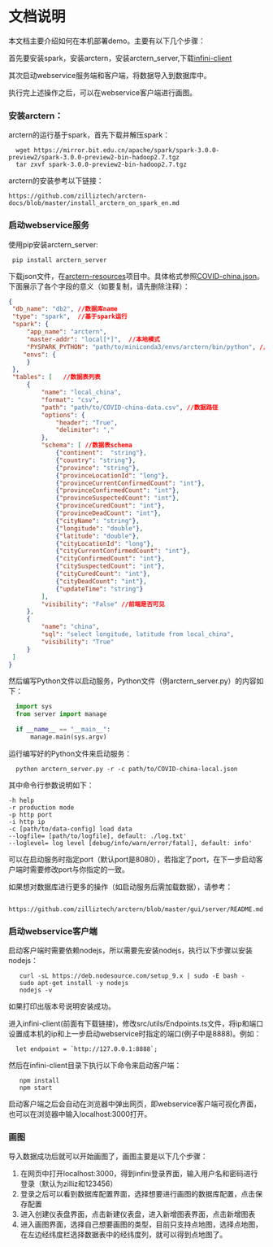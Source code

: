 # 文档说明
本文档主要介绍如何在本机部署demo。主要有以下几个步骤：
    
   首先要安装spark，安装arctern，安装arctern_server,下载[infini-client](https://github.com/zilliztech/infini-client)
   
   其次启动webservice服务端和客户端，将数据导入到数据库中。
    
   执行完上述操作之后，可以在webservice客户端进行画图。

### 安装arctern：
   arctern的运行基于spark，首先下载并解压spark：
  ```shell script
    wget https://mirror.bit.edu.cn/apache/spark/spark-3.0.0-preview2/spark-3.0.0-preview2-bin-hadoop2.7.tgz
    tar zxvf spark-3.0.0-preview2-bin-hadoop2.7.tgz
  ```
   arctern的安装参考以下链接：
   
    https://github.com/zilliztech/arctern-docs/blob/master/install_arctern_on_spark_en.md

### 启动webservice服务
   使用pip安装arctern_server:
   ```shell script
    pip install arctern_server
```
   下载json文件，在[arctern-resources](https://github.com/zilliztech/arctern-resources/tree/benchmarks/benchmarks/dataset/COVID-19/json)项目中。具体格式参照[COVID-china.json](https://github.com/zilliztech/arctern-resources/blob/benchmarks/benchmarks/dataset/COVID-19/json/COVID-china.json)。下面展示了各个字段的意义（如要复制，请先删除注释）：
   ```json
{
    "db_name": "db2", //数据库name
    "type": "spark",  //基于spark运行
    "spark": {
        "app_name": "arctern",
        "master-addr": "local[*]",  //本地模式
        "PYSPARK_PYTHON": "path/to/miniconda3/envs/arctern/bin/python", //python路径
       "envs": {
        }
    },
    "tables": [   //数据表列表
        {
            "name": "local_china",
            "format": "csv",
            "path": "path/to/COVID-china-data.csv", //数据路径
            "options": {
                "header": "True",
                "delimiter": ","
            },
            "schema": [ //数据表schema
                {"continent":  "string"},
                {"country": "string"},
                {"province": "string"},
                {"provinceLocationId": "long"},
                {"provinceCurrentConfirmedCount": "int"},
                {"provinceConfirmedCount": "int"},
                {"provinceSuspectedCount": "int"},
                {"provinceCuredCount": "int"},
                {"provinceDeadCount": "int"},
                {"cityName": "string"},
                {"longitude": "double"},
                {"latitude": "double"},
                {"cityLocationId": "long"},
                {"cityCurrentConfirmedCount": "int"},
                {"cityConfirmedCount": "int"},
                {"citySuspectedCount": "int"},
                {"cityCuredCount": "int"},
                {"cityDeadCount": "int"},
                {"updateTime": "string"}
            ],
            "visibility": "False" //前端是否可见
        },
        {
            "name": "china",
            "sql": "select longitude, latitude from local_china",
            "visibility": "True"
        }
    ]
}
```
   然后编写Python文件以启动服务，Python文件（例arctern_server.py）的内容如下：
  ```python
    import sys
    from server import manage
    
    if __name__ == "__main__":
        manage.main(sys.argv)
```
   运行编写好的Python文件来启动服务：
  ```shell script
    python arctern_server.py -r -c path/to/COVID-china-local.json
  ```
其中命令行参数说明如下：
```
-h help
-r production mode
-p http port
-i http ip
-c [path/to/data-config] load data
--logfile= [path/to/logfile], default: ./log.txt'
--loglevel= log level [debug/info/warn/error/fatal], default: info'
```
可以在启动服务时指定port（默认port是8080），若指定了port，在下一步启动客户端时需要修改port与你指定的一致。

如果想对数据库进行更多的操作（如启动服务后需加载数据），请参考：
```
    https://github.com/zilliztech/arctern/blob/master/gui/server/README.md
```

### 启动webservice客户端
   启动客户端时需要依赖nodejs，所以需要先安装nodejs，执行以下步骤以安装nodejs：
   ```shell script
      curl -sL https://deb.nodesource.com/setup_9.x | sudo -E bash -
      sudo apt-get install -y nodejs
      nodejs -v
   ```
   如果打印出版本号说明安装成功。
   
   进入infini-client(前面有下载链接)，修改src/utils/Endpoints.ts文件，将ip和端口设置成本机的ip和上一步启动webservice时指定的端口(例子中是8888)。例如：
   ```
     let endpoint = `http://127.0.0.1:8888`;
   ```
   然后在infini-client目录下执行以下命令来启动客户端：
   ```shell script
      npm install
      npm start
   ```
   启动客户端之后会自动在浏览器中弹出网页，即webservice客户端可视化界面，也可以在浏览器中输入localhost:3000打开。

### 画图
   导入数据成功后就可以开始画图了，画图主要是以下几个步骤：     
   1. 在网页中打开localhost:3000，得到infini登录界面，输入用户名和密码进行登录（默认为zilliz和123456）
   2. 登录之后可以看到数据库配置界面，选择想要进行画图的数据库配置，点击保存配置
   3. 进入创建仪表盘界面，点击新建仪表盘，进入新增图表界面，点击新增图表
   4. 进入画图界面，选择自己想要画图的类型，目前只支持点地图，选择点地图，在左边经纬度栏选择数据表中的经纬度列，就可以得到点地图了。